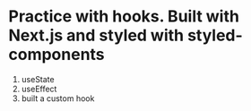 # Practice with hooks. Built with Next.js and styled with styled-components

1. useState
2. useEffect
3. built a custom hook
